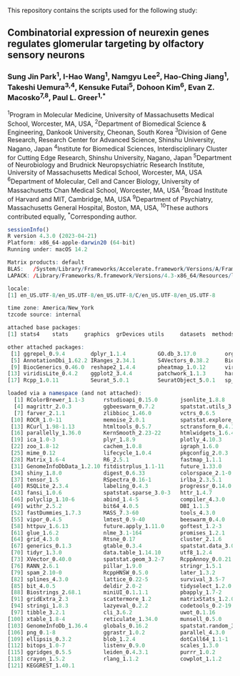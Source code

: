 This repository contains the scripts used for the following study:

## Combinatorial expression of neurexin genes regulates glomerular targeting by olfactory sensory neurons

### Sung Jin Park<sup>1</sup>, I-Hao Wang<sup>1</sup>, Namgyu Lee<sup>2</sup>, Hao-Ching Jiang<sup>1</sup>, Takeshi Uemura<sup>3,4</sup>, Kensuke Futai<sup>5</sup>, Dohoon Kim<sup>6</sup>, Evan Z. Macosko<sup>7,8</sup>, Paul L. Greer<sup>1,*</sup>

<sup>1</sup>Program in Molecular Medicine, University of Massachusetts Medical School, Worcester, MA, USA,
<sup>2</sup>Department of Biomedical Science & Engineering, Dankook University, Cheonan, South Korea
<sup>3</sup>Division of Gene Research, Research Center for Advanced Science, Shinshu University, Nagano, Japan
<sup>4</sup>Institute for Biomedical Sciences, Interdisciplinary Cluster for Cutting Edge Research, Shinshu University, Nagano, Japan
<sup>5</sup>Department of Neurobiology and Brudnick Neuropsychiatric Research Institute, University of Massachusetts Medical School, Worcester, MA, USA
<sup>6</sup>Department of Molecular, Cell and Cancer Biology, University of Massachusetts Chan Medical School, Worcester, MA, USA
<sup>7</sup>Broad Institute of Harvard and MIT, Cambridge, MA, USA
<sup>9</sup>Department of Psychiatry, Massachusetts General Hospital, Boston, MA, USA, 
<sup>10</sup>These authors contributed equally, 
<sup>*</sup>Corresponding author.












```R
sessionInfo()
R version 4.3.0 (2023-04-21)
Platform: x86_64-apple-darwin20 (64-bit)
Running under: macOS 14.2

Matrix products: default
BLAS:   /System/Library/Frameworks/Accelerate.framework/Versions/A/Frameworks/vecLib.framework/Versions/A/libBLAS.dylib 
LAPACK: /Library/Frameworks/R.framework/Versions/4.3-x86_64/Resources/lib/libRlapack.dylib;  LAPACK version 3.11.0

locale:
[1] en_US.UTF-8/en_US.UTF-8/en_US.UTF-8/C/en_US.UTF-8/en_US.UTF-8

time zone: America/New_York
tzcode source: internal

attached base packages:
[1] stats4    stats     graphics  grDevices utils     datasets  methods   base     

other attached packages:
 [1] ggrepel_0.9.4        dplyr_1.1.4          GO.db_3.17.0         org.Mm.eg.db_3.17.0 
 [5] AnnotationDbi_1.62.2 IRanges_2.34.1       S4Vectors_0.38.2     Biobase_2.60.0      
 [9] BiocGenerics_0.46.0  reshape2_1.4.4       pheatmap_1.0.12      viridis_0.6.4       
[13] viridisLite_0.4.2    ggplot2_3.4.4        patchwork_1.1.3      harmony_1.2.0       
[17] Rcpp_1.0.11          Seurat_5.0.1         SeuratObject_5.0.1   sp_2.1-2            

loaded via a namespace (and not attached):
  [1] RColorBrewer_1.1-3      rstudioapi_0.15.0       jsonlite_1.8.8         
  [4] magrittr_2.0.3          ggbeeswarm_0.7.2        spatstat.utils_3.0-4   
  [7] farver_2.1.1            zlibbioc_1.46.0         vctrs_0.6.5            
 [10] ROCR_1.0-11             memoise_2.0.1           spatstat.explore_3.2-5 
 [13] RCurl_1.98-1.13         htmltools_0.5.7         sctransform_0.4.1      
 [16] parallelly_1.36.0       KernSmooth_2.23-22      htmlwidgets_1.6.4      
 [19] ica_1.0-3               plyr_1.8.9              plotly_4.10.3          
 [22] zoo_1.8-12              cachem_1.0.8            igraph_1.6.0           
 [25] mime_0.12               lifecycle_1.0.4         pkgconfig_2.0.3        
 [28] Matrix_1.6-4            R6_2.5.1                fastmap_1.1.1          
 [31] GenomeInfoDbData_1.2.10 fitdistrplus_1.1-11     future_1.33.0          
 [34] shiny_1.8.0             digest_0.6.33           colorspace_2.1-0       
 [37] tensor_1.5              RSpectra_0.16-1         irlba_2.3.5.1          
 [40] RSQLite_2.3.4           labeling_0.4.3          progressr_0.14.0       
 [43] fansi_1.0.6             spatstat.sparse_3.0-3   httr_1.4.7             
 [46] polyclip_1.10-6         abind_1.4-5             compiler_4.3.0         
 [49] withr_2.5.2             bit64_4.0.5             DBI_1.1.3              
 [52] fastDummies_1.7.3       MASS_7.3-60             tools_4.3.0            
 [55] vipor_0.4.5             lmtest_0.9-40           beeswarm_0.4.0         
 [58] httpuv_1.6.13           future.apply_1.11.0     goftest_1.2-3          
 [61] glue_1.6.2              nlme_3.1-164            promises_1.2.1         
 [64] grid_4.3.0              Rtsne_0.17              cluster_2.1.6          
 [67] generics_0.1.3          gtable_0.3.4            spatstat.data_3.0-3    
 [70] tidyr_1.3.0             data.table_1.14.10      utf8_1.2.4             
 [73] XVector_0.40.0          spatstat.geom_3.2-7     RcppAnnoy_0.0.21       
 [76] RANN_2.6.1              pillar_1.9.0            stringr_1.5.1          
 [79] spam_2.10-0             RcppHNSW_0.5.0          later_1.3.2            
 [82] splines_4.3.0           lattice_0.22-5          survival_3.5-7         
 [85] bit_4.0.5               deldir_2.0-2            tidyselect_1.2.0       
 [88] Biostrings_2.68.1       miniUI_0.1.1.1          pbapply_1.7-2          
 [91] gridExtra_2.3           scattermore_1.2         matrixStats_1.2.0      
 [94] stringi_1.8.3           lazyeval_0.2.2          codetools_0.2-19       
 [97] tibble_3.2.1            cli_3.6.2               uwot_0.1.16            
[100] xtable_1.8-4            reticulate_1.34.0       munsell_0.5.0          
[103] GenomeInfoDb_1.36.4     globals_0.16.2          spatstat.random_3.2-2  
[106] png_0.1-8               ggrastr_1.0.2           parallel_4.3.0         
[109] ellipsis_0.3.2          blob_1.2.4              dotCall64_1.1-1        
[112] bitops_1.0-7            listenv_0.9.0           scales_1.3.0           
[115] ggridges_0.5.5          leiden_0.4.3.1          purrr_1.0.2            
[118] crayon_1.5.2            rlang_1.1.2             cowplot_1.1.2          
[121] KEGGREST_1.40.1  
```
